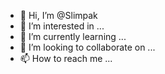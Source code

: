 - 👋 Hi, I’m @Slimpak
- 👀 I’m interested in ...
- 🌱 I’m currently learning ...
- 💞️ I’m looking to collaborate on ...
- 📫 How to reach me ...

<!---
Slimpak/Slimpak is a ✨ special ✨ repository because its `README.md` (this file) appears on your GitHub profile.
You can click the Preview link to take a look at your changes.
--->
